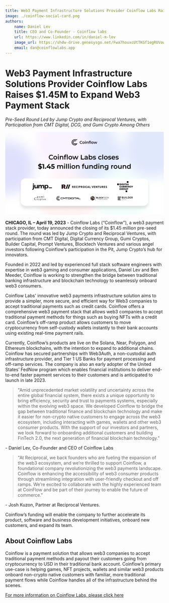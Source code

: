 ```yaml
---
title: Web3 Payment Infrastructure Solutions Provider Coinflow Labs Raises $1.45M to Expand Web3 Payment Stack
image: ./coinflow-social-card.png
authors:
    name: Daniel Lev
    title: CEO and Co-Founder - Coinflow labs
    url: https://www.linkedin.com/in/daniel-m-lev
    image_url: https://shdw-drive.genesysgo.net/Fwa7houxcUtTKGf1egRUVowgax5zzNLFYkPvggLYexeo/dan_image.jpg
    email: dan@coinflowlabs.app
---
```


# Web3 Payment Infrastructure Solutions Provider Coinflow Labs Raises $1.45M to Expand Web3 Payment Stack

_Pre-Seed Round Led by Jump Crypto and Reciprocal Ventures, with Participation from CMT Digital, DCG,
and Gumi Crypto Among Others_

![Fundraise Banner](./coinflow-social-card.png)

**CHICAGO, IL – April 19, 2023** - Coinflow Labs (“Coinflow”), a web3 payment stack provider, today
announced the closing of its $1.45 million pre-seed round. The round was led by Jump Crypto and
Reciprocal Ventures, with participation from CMT Digital, Digital Currency Group, Gumi Cryptos, Builder
Capital, Prompt Ventures, Blocktech Ventures and various angel investors following Coinflow’s
participation in the Pit, Jump Crypto’s hub for innovators.


Founded in 2022 and led by experienced full stack software engineers with expertise in web3 gaming
and consumer applications, Daniel Lev and Ben Meeder, Coinflow is working to strengthen the bridge
between traditional banking infrastructure and blockchain technology to seamlessly onboard web3
consumers.


Coinflow Labs' innovative web3 payments infrastructure solution aims to provide a simpler, more secure,
and efficient way for Web3 companies to accept traditional payments such as credit cards. Coinflow
offers a comprehensive web3 payment stack that allows web3 companies to accept traditional payment
methods for things such as buying NFTs with a credit card. Coinflow’s off-ramp product allows customers
to move cryptocurrency from self-custody wallets instantly to their bank accounts using existing
real-time payment rails.


Currently, Coinflow’s products are live on the Solana, Near, Polygon, and Ethereum blockchains, with the
intention to expand to additional chains. Coinflow has secured partnerships with Web3Auth, a
non-custodial auth infrastructure provider, and Tier 1 US Banks for payment processing and off-ramp
services. The company is also an early adopter of the United States’ FedNow program which enables
financial institutions to deliver end-to-end faster payment services to their customers and is anticipated
to launch in late 2023.


> "Amid unprecedented market volatility and uncertainty across the entire global financial system, there
exists a unique opportunity to bring efficiency, security and trust to payments systems, especially within
the evolving web3 space. We developed
Coinflow to bridge the gap between traditional finance and blockchain technology and make it easier for
non-crypto native customers to engage across the web3 ecosystem, including interacting with games,
wallets and other web3 consumer products. With the support of our investors and partners, we look
forward to onboarding additional customers and building FinTech 2.0, the next generation of financial
blockchain technology."

\- Daniel Lev, Co-Founder and CEO of Coinflow Labs


> "At Reciprocal, we back founders who are fueling the expansion of the web3 ecosystem, and we’re
thrilled to support Coinflow, a foundational company revolutionizing the web3 payments landscape.
Coinflow is enhancing the accessibility of web3 consumer products through streamlining integration with
user-friendly checkout and off ramps. We’re excited to
collaborate with the highly experienced team at CoinFlow and be part of their journey to enable the
future of commerce." 
 
\- Josh Kuzon, Partner at Reciprocal Ventures.


Coinflow’s funding will enable the company to further accelerate its product, software and business
development initiatives, onboard new customers, and expand its team.

## About Coinflow Labs

Coinflow is a payment solution that allows web3 companies to accept traditional payment methods and
payout their customers going from cryptocurrency to USD in their traditional bank account. Coinflow’s
primary use-case is helping games, NFT projects, wallets and similar web3 products onboard non-crypto
native customers with familiar, more traditional payment flows while Coinflow handles all of the
infrastructure behind the scenes. 

[For more information on Coinflow Labs, please click here](https://coinflow.cash)
